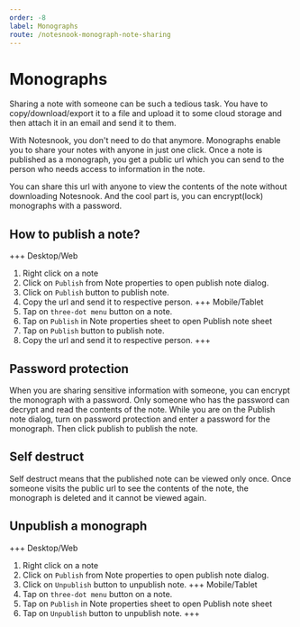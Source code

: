 ```yaml
---
order: -8
label: Monographs
route: /notesnook-monograph-note-sharing
---
```


# Monographs

Sharing a note with someone can be such a tedious task. You have to copy/download/export it to a file and upload it to some cloud storage and then attach it in an email and send it to them. 

With Notesnook, you don't need to do that anymore. Monographs enable you to share your notes with anyone in just one click. Once a note is published as a monograph, you get a public url which you can send to the person who needs access to information in the note.

You can share this url with anyone to view the contents of the note without downloading Notesnook. And the cool part is, you can encrypt(lock) monographs with a password.

## How to publish a note?

+++ Desktop/Web
1. Right click on a note
2. Click on `Publish` from Note properties to open publish note dialog.
3. Click on `Publish` button to publish note.
4. Copy the url and send it to respective person.
+++ Mobile/Tablet
1. Tap on `three-dot menu` button on a note.
2. Tap on `Publish` in Note properties sheet to open Publish note sheet
3. Tap on `Publish` button to publish note.
4. Copy the url and send it to respective person.
+++

## Password protection
When you are sharing sensitive information with someone, you can encrypt the monograph with a password. Only someone who has the password can decrypt and read the contents of the note. While you are on the Publish note dialog, turn on password protection and enter a password for the monograph. Then click publish to publish the note.

## Self destruct
Self destruct means that the published note can be viewed only once. Once someone visits the public url to see the contents of the note, the monograph is deleted and it cannot be viewed again.

## Unpublish a monograph
+++ Desktop/Web
1. Right click on a note
2. Click on `Publish` from Note properties to open publish note dialog.
3. Click on `Unpublish` button to unpublish note.
+++ Mobile/Tablet
1. Tap on `three-dot menu` button on a note.
2. Tap on `Publish` in Note properties sheet to open Publish note sheet
3. Tap on `Unpublish` button to unpublish note.
+++

